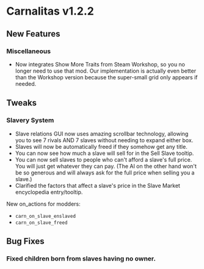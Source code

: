 # Carnalitas v1.2.2

## New Features

### Miscellaneous

* Now integrates Show More Traits from Steam Workshop, so you no longer need to use that mod. Our implementation is actually even better than the Workshop version because the super-small grid only appears if needed.

## Tweaks

### Slavery System

* Slave relations GUI now uses amazing scrollbar technology, allowing you to see 7 rivals AND 7 slaves without needing to expand either box.
* Slaves will now be automatically freed if they somehow get any title.
* You can now see how much a slave will sell for in the Sell Slave tooltip.
* You can now sell slaves to people who can't afford a slave's full price. You will just get whatever they can pay. (The AI on the other hand won't be so generous and will always ask for the full price when selling you a slave.)
* Clarified the factors that affect a slave's price in the Slave Market encyclopedia entry/tooltip.

New on_actions for modders:
* `carn_on_slave_enslaved`
* `carn_on_slave_freed`

## Bug Fixes

### Fixed children born from slaves having no owner.